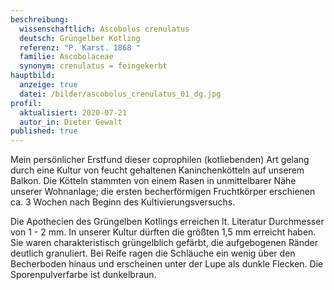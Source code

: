 ```yaml
---
beschreibung:
  wissenschaftlich: Ascobolus crenulatus
  deutsch: Grüngelber Kotling
  referenz: "P. Karst. 1868 "
  familie: Ascobolaceae
  synonym: crenulatus = feingekerbt
hauptbild:
  anzeige: true
  datei: /bilder/ascobolus_crenulatus_01_dg.jpg
profil:
  aktualisiert: 2020-07-21
  autor_in: Dieter Gewalt
published: true
---
```

Mein persönlicher Erstfund dieser coprophilen (kotliebenden) Art gelang durch eine Kultur von feucht gehaltenen Kaninchenkötteln auf unserem Balkon. Die Kötteln stammten von einem Rasen in unmittelbarer Nähe unserer Wohnanlage; die ersten becherförmigen Fruchtkörper erschienen ca. 3 Wochen nach Beginn des Kultivierungsversuchs.

Die Apothecien des Grüngelben Kotlings erreichen lt. Literatur Durchmesser von 1 - 2 mm. In unserer Kultur dürften die größten 1,5 mm erreicht haben. Sie waren charakteristisch grüngelblich gefärbt, die aufgebogenen Ränder deutlich granuliert. Bei Reife ragen die Schläuche ein wenig über den Becherboden hinaus und erscheinen unter der Lupe als dunkle Flecken. Die Sporenpulverfarbe ist dunkelbraun.


